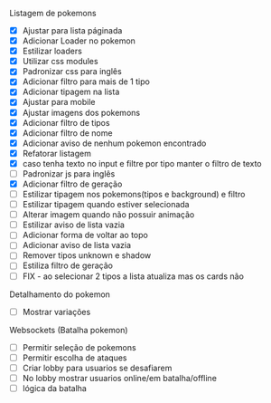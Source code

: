 Listagem de pokemons

- [x] Ajustar para lista páginada
- [x] Adicionar Loader no pokemon
- [x] Estilizar loaders
- [x] Utilizar css modules
- [x] Padronizar css para inglês
- [x] Adicionar filtro para mais de 1 tipo
- [x] Adicionar tipagem na lista
- [x] Ajustar para mobile
- [x] Ajustar imagens dos pokemons
- [x] Adicionar filtro de tipos
- [x] Adicionar filtro de nome
- [x] Adicionar aviso de nenhum pokemon encontrado
- [x] Refatorar listagem
- [x] caso tenha texto no input e filtre por tipo manter o filtro de texto
- [ ] Padronizar js para inglês
- [x] Adicionar filtro de geração
- [ ] Estilizar tipagem nos pokemons(tipos e background) e filtro
- [ ] Estilizar tipagem quando estiver selecionada
- [ ] Alterar imagem quando não possuir animação
- [ ] Estilizar aviso de lista vazia
- [ ] Adicionar forma de voltar ao topo
- [ ] Adicionar aviso de lista vazia
- [ ] Remover tipos unknown e shadow
- [ ] Estiliza filtro de geração
- [ ] FIX - ao selecionar 2 tipos a lista atualiza mas os cards não

Detalhamento do pokemon

- [ ] Mostrar variações

Websockets (Batalha pokemon)

- [ ] Permitir seleção de pokemons
- [ ] Permitir escolha de ataques
- [ ] Criar lobby para usuarios se desafiarem
- [ ] No lobby mostrar usuarios online/em batalha/offline
- [ ] lógica da batalha
